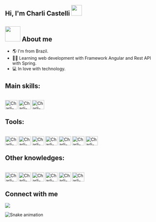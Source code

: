 ## Hi, I'm Charli Castelli <img src="https://media.giphy.com/media/hvRJCLFzcasrR4ia7z/giphy.gif" width="35"></h1>
## <img src = "https://user-images.githubusercontent.com/63050133/156777293-72a6e681-2582-4a9d-ad92-09d1181d47c7.gif" width = 50px height = 50px>  About me
- 🌎 I'm from Brazil.
- 👨‍🎓 Learning web development with Framework Angular and Rest API with Spring.
- 💻 In love with technology.
<!-- 
<div align="center">
  <a href="https://github.com/charlicastelli">
  <img width="49%" height="195px" src="https://github-readme-stats.vercel.app/api?username=charlicastelli&show_icons=true&count_private=true&hide_border=true&theme=dracula" alt="Charli Castelli github stats"/>
  <img width="41%" height="195px" src="https://github-readme-stats.vercel.app/api/top-langs/?username=charlicastelli&layout=compact&hide_border=true&langs_count=6&theme=dracula" />
</div> -->



## Main skills:
<div style="display: inline_block"><br>
  
  <img align="center" alt="Charli-Python" height="30" width="40" src="https://cdn.jsdelivr.net/gh/devicons/devicon/icons/python/python-original.svg" />
  
  <img align="center" alt="Charli-Dart" height="30" width="40" src="https://cdn.jsdelivr.net/gh/devicons/devicon/icons/dart/dart-original.svg" />
  
  <img align="center" alt="Charli-Flutter" height="30" width="40" src="https://cdn.jsdelivr.net/gh/devicons/devicon/icons/flutter/flutter-original.svg" />
  
</div>
  

## Tools:
<div style="display: inline_block"><br>
  <img align="center" alt="Charli-Linux" height="30" width="40" src="https://cdn.jsdelivr.net/gh/devicons/devicon/icons/linux/linux-original.svg" />
  <img align="center" alt="Charli-Windows" height="30" width="40" src="https://cdn.jsdelivr.net/gh/devicons/devicon/icons/windows8/windows8-original.svg" />
  <img align="center" alt="Charli-Vscode" height="30" width="40" src="https://cdn.jsdelivr.net/gh/devicons/devicon/icons/vscode/vscode-original.svg" />
  <img align="center" alt="Charli-Android" height="30" width="40" src="https://cdn.jsdelivr.net/gh/devicons/devicon/icons/androidstudio/androidstudio-original.svg" />
  <img align="center" alt="Charli-Pycharm" height="30" width="40" src="https://cdn.jsdelivr.net/gh/devicons/devicon/icons/pycharm/pycharm-original.svg" />
  <img align="center" alt="Charli-Git" height="30" width="40" src="https://cdn.jsdelivr.net/gh/devicons/devicon/icons/git/git-original.svg" />
  <img align="center" alt="Charli-GitHub" height="30" width="40" src="https://cdn.jsdelivr.net/gh/devicons/devicon/icons/github/github-original.svg" />
 </div> 
  
  
## Other knowledges:
<div style="display: inline_block"><br>
  
  <img align="center" alt="Charli-Angular" height="30" width="40" src="https://cdn.jsdelivr.net/gh/devicons/devicon/icons/angularjs/angularjs-original.svg" />
  <img align="center" alt="Charli-HTML" height="30" width="40" src="https://cdn.jsdelivr.net/gh/devicons/devicon/icons/html5/html5-original.svg" />
  <img align="center" alt="Charli-CSS" height="30" width="40" src="https://cdn.jsdelivr.net/gh/devicons/devicon/icons/css3/css3-original.svg" />
  <img align="center" alt="Charli-JS" height="30" width="40" src="https://cdn.jsdelivr.net/gh/devicons/devicon/icons/javascript/javascript-original.svg" />
  <img align="center" alt="Charli-Java" height="30" width="40" src="https://cdn.jsdelivr.net/gh/devicons/devicon/icons/java/java-original.svg" />
  <img align="center" alt="Charli-Spring" height="30" width="40" src="https://cdn.jsdelivr.net/gh/devicons/devicon/icons/spring/spring-original.svg" />

</div>
  
## Connect with me
<div> 
  <a href="https://br.linkedin.com/in/charli-castelli-b23644138" target="_blank"><img src="https://img.shields.io/badge/-LinkedIn-%230077B5?style=for-the-badge&logo=linkedin&logoColor=white" target="_blank"></a> 
</div>
 
  

![Snake animation](https://github.com/charlicastelli/charlicastelli/blob/output/github-contribution-grid-snake.svg)

